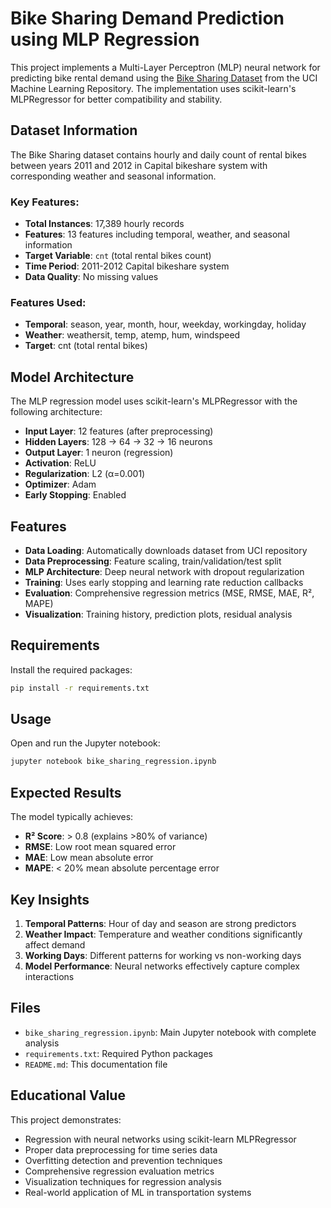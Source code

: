 # Bike Sharing Demand Prediction using MLP Regression

This project implements a Multi-Layer Perceptron (MLP) neural network for predicting bike rental demand using the [Bike Sharing Dataset](https://archive.ics.uci.edu/dataset/275/bike+sharing+dataset) from the UCI Machine Learning Repository. The implementation uses scikit-learn's MLPRegressor for better compatibility and stability.

## Dataset Information

The Bike Sharing dataset contains hourly and daily count of rental bikes between years 2011 and 2012 in Capital bikeshare system with corresponding weather and seasonal information.

### Key Features:
- **Total Instances**: 17,389 hourly records
- **Features**: 13 features including temporal, weather, and seasonal information
- **Target Variable**: `cnt` (total rental bikes count)
- **Time Period**: 2011-2012 Capital bikeshare system
- **Data Quality**: No missing values

### Features Used:
- **Temporal**: season, year, month, hour, weekday, workingday, holiday
- **Weather**: weathersit, temp, atemp, hum, windspeed
- **Target**: cnt (total rental bikes)

## Model Architecture

The MLP regression model uses scikit-learn's MLPRegressor with the following architecture:
- **Input Layer**: 12 features (after preprocessing)
- **Hidden Layers**: 128 → 64 → 32 → 16 neurons
- **Output Layer**: 1 neuron (regression)
- **Activation**: ReLU
- **Regularization**: L2 (α=0.001)
- **Optimizer**: Adam
- **Early Stopping**: Enabled

## Features

- **Data Loading**: Automatically downloads dataset from UCI repository
- **Data Preprocessing**: Feature scaling, train/validation/test split
- **MLP Architecture**: Deep neural network with dropout regularization
- **Training**: Uses early stopping and learning rate reduction callbacks
- **Evaluation**: Comprehensive regression metrics (MSE, RMSE, MAE, R², MAPE)
- **Visualization**: Training history, prediction plots, residual analysis

## Requirements

Install the required packages:

```bash
pip install -r requirements.txt
```

## Usage

Open and run the Jupyter notebook:

```bash
jupyter notebook bike_sharing_regression.ipynb
```

## Expected Results

The model typically achieves:
- **R² Score**: > 0.8 (explains >80% of variance)
- **RMSE**: Low root mean squared error
- **MAE**: Low mean absolute error
- **MAPE**: < 20% mean absolute percentage error

## Key Insights

1. **Temporal Patterns**: Hour of day and season are strong predictors
2. **Weather Impact**: Temperature and weather conditions significantly affect demand
3. **Working Days**: Different patterns for working vs non-working days
4. **Model Performance**: Neural networks effectively capture complex interactions

## Files

- `bike_sharing_regression.ipynb`: Main Jupyter notebook with complete analysis
- `requirements.txt`: Required Python packages
- `README.md`: This documentation file

## Educational Value

This project demonstrates:
- Regression with neural networks using scikit-learn MLPRegressor
- Proper data preprocessing for time series data
- Overfitting detection and prevention techniques
- Comprehensive regression evaluation metrics
- Visualization techniques for regression analysis
- Real-world application of ML in transportation systems
